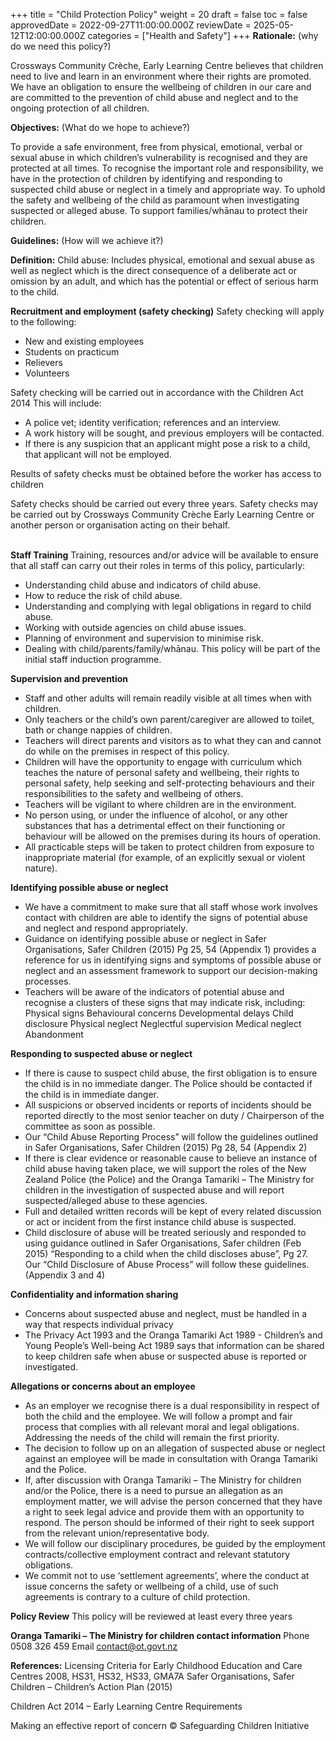 +++
title = "Child Protection Policy"
weight = 20
draft = false
toc = false
approvedDate = 2022-09-27T11:00:00.000Z
reviewDate = 2025-05-12T12:00:00.000Z
categories = ["Health and Safety"]
+++
**Rationale:** (why do we need this policy?)

Crossways Community Crèche, Early Learning Centre believes that children need to live and learn in an environment where their rights are promoted. We have an obligation to ensure the wellbeing of children in our care and are committed to the prevention of child abuse and neglect and to the ongoing protection of all children. 

**Objectives:** (What do we hope to achieve?)

To provide a safe environment, free from physical, emotional, verbal or sexual abuse in which children’s vulnerability is recognised and they are protected at all times. 
To recognise the important role and responsibility, we have in the protection of children by identifying and responding to suspected child abuse or neglect in a timely and appropriate way.
To uphold the safety and wellbeing of the child as paramount when investigating suspected or alleged abuse. 
To support families/whānau to protect their children. 

**Guidelines:** (How will we achieve it?)

**Definition:** Child abuse: Includes physical, emotional and sexual abuse as well as neglect which is the direct consequence of a deliberate act or omission by an adult, and which has the potential or effect of serious harm to the child.

**Recruitment and employment (safety checking)**
Safety checking will apply to the following:

* New and existing employees
* Students on practicum
* Relievers
* Volunteers

Safety checking will be carried out in accordance with the Children Act 2014 This will include: 

* A police vet; identity verification; references and an interview.
* A work history will be sought, and previous employers will be contacted.
* If there is any suspicion that an applicant might pose a risk to a child, that applicant will not be employed.

Results of safety checks must be obtained before the worker has access to children

Safety checks should be carried out every three years. Safety checks may be carried out by Crossways Community Crèche Early Learning Centre or another person or organisation acting on their behalf.

\
**Staff Training** 
Training, resources and/or advice will be available to ensure that all staff can carry out their roles in terms of this policy, particularly: 

* Understanding child abuse and indicators of child abuse.
* How to reduce the risk of child abuse. 
* Understanding and complying with legal obligations in regard to child abuse.
* Working with outside agencies on child abuse issues. 
* Planning of environment and supervision to minimise risk. 
* Dealing with child/parents/family/whānau. This policy will be part of the initial staff induction programme.

**Supervision and prevention** 

* Staff and other adults will remain readily visible at all times when with children.
* Only teachers or the child’s own parent/caregiver are allowed to toilet, bath or change nappies of children.
* Teachers will direct parents and visitors as to what they can and cannot do while on the premises in respect of this policy.
* Children will have the opportunity to engage with curriculum which teaches the nature of personal safety and wellbeing, their rights to personal safety, help seeking and self-protecting behaviours and their responsibilities to the safety and wellbeing of others.
* Teachers will be vigilant to where children are in the environment.
* No person using, or under the influence of alcohol, or any other substances that has a detrimental effect on their functioning or behaviour will be allowed on the premises during its hours of operation.
* All practicable steps will be taken to protect children from exposure to inappropriate material (for example, of an explicitly sexual or violent nature). 

**Identifying possible abuse or neglect** 

* We have a commitment to make sure that all staff whose work involves contact with children are able to identify the signs of potential abuse and neglect and respond appropriately. 
* Guidance on identifying possible abuse or neglect in Safer Organisations, Safer Children (2015) Pg 25, 54  (Appendix 1) provides a reference for us in identifying signs and symptoms of possible abuse or neglect and an assessment framework to support our decision-making processes. 
* Teachers will be aware of the indicators of potential abuse and recognise a clusters of these signs that may indicate risk, including:\
  Physical signs 
  Behavioural concerns 
  Developmental delays 
  Child disclosure 
  Physical neglect 
  Neglectful supervision 
  Medical neglect 
  Abandonment

**Responding to suspected abuse or neglect**

* If there is cause to suspect child abuse, the first obligation is to ensure the child is in no immediate danger. The Police should be contacted if the child is in immediate danger.
* All suspicions or observed incidents or reports of incidents should be reported directly to the most senior teacher on duty / Chairperson of the committee as soon as possible. 
* Our “Child Abuse Reporting Process” will follow the guidelines outlined in Safer Organisations, Safer Children (2015) Pg 28, 54 (Appendix 2)
* If there is clear evidence or reasonable cause to believe an instance of child abuse having taken place, we will support the roles of the New Zealand Police (the Police) and the Oranga Tamariki – The Ministry for children in the investigation of suspected abuse and will report suspected/alleged abuse to these agencies. 
* Full and detailed written records will be kept of every related discussion or act or incident from the first instance child abuse is suspected.
* Child disclosure of abuse will be treated seriously and responded to using guidance outlined in Safer Organisations, Safer children (Feb 2015) “Responding to a child when the child discloses abuse”, Pg 27. Our “Child Disclosure of Abuse Process” will follow these guidelines. (Appendix 3 and 4)

**Confidentiality and information sharing** 

* Concerns about suspected abuse and neglect, must be handled in a way that respects individual privacy 
* The Privacy Act 1993 and the Oranga Tamariki Act 1989 - Children’s and Young People’s Well-being Act 1989 says that information can be shared to keep children safe when abuse or suspected abuse is reported or investigated.

**Allegations or concerns about an employee**

* As an employer we recognise there is a dual responsibility in respect of both the child and the employee. We will follow a prompt and fair process that complies with all relevant moral and legal obligations. Addressing the needs of the child will remain the first priority.
* The decision to follow up on an allegation of suspected abuse or neglect against an employee will be made in consultation with Oranga Tamariki and the Police.
* If, after discussion with Oranga Tamariki – The Ministry for children and/or the Police, there is a need to pursue an allegation as an employment matter, we will advise the person concerned that they have a right to seek legal advice and provide them with an opportunity to respond. The person should be informed of their right to seek support from the relevant union/representative body. 
* We will follow our disciplinary procedures, be guided by the employment contracts/collective employment contract and relevant statutory obligations.
* We commit not to use ‘settlement agreements’, where the conduct at issue concerns the safety or wellbeing of a child, use of such agreements is contrary to a culture of child protection.  

**Policy Review**
This policy will be reviewed at least every three years

**Oranga Tamariki – The Ministry for children contact information** 
Phone 0508 326 459
Email contact@ot.govt.nz

**References:** 
Licensing Criteria for Early Childhood Education and Care Centres 2008, HS31, HS32, HS33, GMA7A
Safer Organisations, Safer Children – Children’s Action Plan (2015)

Children Act 2014 – Early Learning Centre Requirements 

Making an effective report of concern © Safeguarding Children Initiative